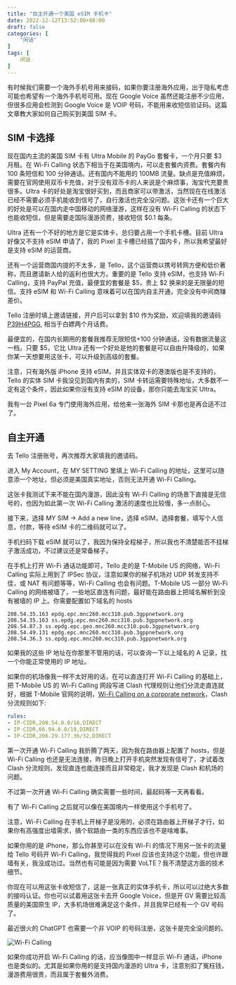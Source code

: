```yaml
---
title: "自主开通一个美国 eSIM 手机卡"
date: 2022-12-12T13:52:00+08:00
draft: false
categories: [
    "闲话"
]
tags: [
    闲话
]
---
```


有时候我们需要一个海外手机号用来接码，如果你要注册海外应用，出于隐私考虑可能也希望有一个海外手机号可用。现在 Google Voice 虽然还能注册不少应用，但很多应用会检测到 Google Voice 是 VOIP 号码，不能用来收短信验证码。这篇文章教大家如何自己购买到美国 SIM 卡。

## SIM 卡选择

现在国内主流的美国 SIM 卡有 Ultra Mobile 的 PayGo 套餐卡，一个月只要 $3 月租。在 Wi-Fi Calling 状态下相当于在美国境内，可以走套餐内资费。套餐内有 100 条短信和 100 分钟通话。还有国内不能用的 100MB 流量。缺点是充值麻烦，需要在官网使用双币卡充值，对于没有双币卡的人来说是个麻烦事，淘宝代充要贵很多。Ultra 卡的好处是淘宝很好买到，而且商家可以带激活，当然现在在线激活已经不需要必须手机能收到信号了，自行激活也完全没问题。这张卡还有一个巨大的好处是可以在国内走中国移动的网络漫游，这样在没有 Wi-Fi Calling 的状态下也能收短信，但是需要走国际漫游资费，接收短信 $0.1 每条。

Ultra 还有一个不好的地方是它是实体卡，总归要占用一个手机卡槽。目前 Ultra 好像又不支持 eSIM 申请了，我的 Pixel 主卡槽已经插了国内卡，所以我希望最好是支持 eSIM 的运营商。

还有一个运营商国内提的不太多，是 Tello，这个运营商以携号转网方便和低价著称，而且邀请新人给的返利也很大方。重要的是 Tello 支持 eSIM，也支持 Wi-Fi Calling，支持 PayPal 充值，最便宜的套餐是 $5，贵上 $2 换来的是无限量的短信。支持 eSIM 和 Wi-Fi Calling 意味着可以在国内自主开通，完全没有中间商赚差价。

Tello 注册时填上邀请链接，开户后可以拿到 $10 作为奖励，欢迎填我的邀请码 [P39H4PGG](https://tello.com/account/register?_referral=P39H4PGG), 相当于白嫖两个月话费。

最便宜的，在国内长期用的套餐我推荐无限短信+100 分钟通话，没有数据流量这一档，只要 $5，它比 Ultra 还有一个好处是他的套餐是可以自由升降级的，如果你某一天想要用这张卡，可以升级到高级的套餐。

注意，只有海外版 iPhone 支持 eSIM，并且实体双卡的港澳版也是不支持的，Tello 的实体 SIM 卡我没见到国内有卖的，SIM 卡转运需要特殊地址，大多数不一定有这个条件，因此如果你没有支持 eSIM 的设备，那你只能去淘宝买 Ultra。

我有一台 Pixel 6a 专门使用海外应用，给他来一张海外 SIM 卡那也是再合适不过了。

## 自主开通

去 Tello 注册账号，再次推荐大家填我的邀请码。

进入 My Account，在 MY SETTING 里填上 Wi-Fi Calling 的地址，这里可以随意添一个地址，但必须是美国真实地址，否则无法开通 Wi-Fi Calling。

这张卡我测试下来不能在国内漫游，因此没有 Wi-Fi Calling 的场景下直接是无信号的，也因为如此第一次 Wi-Fi Calling 激活的速度也比较慢，多一点耐心。

接下来，选择 MY SIM -> Add a new line，选择 eSIM，选择套餐，填写个人信息，付款，等待 eSIM 卡的二维码就可以了。

手机扫码下载 eSIM 就可以了，我因为保持全程梯子，所以我也不清楚能否不挂梯子激活成功，不过建议还是常备梯子。

在手机上打开 Wi-Fi 通话功能即可，Tello 走的是 T-Mobile US 的网络，Wi-Fi Calling 实际上用到了 IPSec 协议，注意如果你的梯子机场对 UDP 转发支持不佳，或 NAT 有问题等等，Wi-Fi Calling 也会有问题。T-Mobile US 一部分 Wi-Fi Calling 的网络被墙了，一些地区直连有问题，最好能在路由器上把域名解析到没有被墙的 IP 上。你需要配置如下域名的 hosts

```text
208.54.35.163 epdg.epc.mnc260.mcc310.pub.3gppnetwork.org
208.54.35.163 ss.epdg.epc.mnc260.mcc310.pub.3gppnetwork.org
208.54.87.3 ss.epdg.epc.geo.mnc260.mcc310.pub.3gppnetwork.org
208.54.49.131 epdg.epc.mnc260.mcc310.pub.3gppnetwork.org
208.54.36.3 ss.epdg.epc.mnc260.mcc310.pub.3gppnetwork.org
```

如果我的这些 IP 地址在你那里不管用的话，可以查询一下以上域名的 A 记录，找一个你能正常使用的 IP 地址。

如果你的机场像我一样不太好用的话，在可以直连打开 Wi-Fi Calling 的基础上，把 T-Mobile US 的 Wi-Fi Calling 网段写进 Clash 代理规则让他们分流走直连就好，根据 T-Mobile 官网的说明，[Wi-Fi Calling on a corporate network](https://www.t-mobile.com/support/coverage/wi-fi-calling-on-a-corporate-network)，Clash 分流规则如下:

```yaml
rules:
- IP-CIDR,208.54.0.0/16,DIRECT
- IP-CIDR,66.94.0.0/19,DIRECT
- IP-CIDR,206.29.177.36/32,DIRECT
```

第一次开通 Wi-Fi Calling 我折腾了两天，因为我在路由器上配置了 hosts，但是 Wi-Fi Calling 也还是无法连接，昨日晚上打开手机突然发现有信号了，才试着改 Clash 分流规则，发现直连也能连接而且非常稳定，我才发现是 Clash 和机场的问题。

不过第一次开通 Wi-Fi Calling 确实需要一些时间，最起码等一天再看看。

有了 Wi-Fi Calling 之后就可以像在美国境内一样使用这个手机号了。

注意，Wi-Fi Calling 在手机上开梯子是没用的，必须在路由器上开梯子才行，如果你有高强度出墙需求，搞个软路由一类的东西应该也不是啥难事。

如果你用的是 iPhone，那么你甚至可以在没有 Wi-Fi 的情况下用另一张卡的流量给 Tello 号码开 Wi-Fi Calling，我觉得我的 Pixel 应该也支持这个功能，但也许跟墙有关，我没成功过。当然也有可能是因为需要 VoLTE？我不清楚这方面的技术细节。

你现在可以用这张卡收短信了，这是一张真正的实体手机卡，所以可以过绝大多数的接吗认证。你也可以试着用这张卡去开 Google Voice，但是开 GV 需要比较高质量的美国原生 IP，大多机场很难满足这个条件，并且我早已经有一个 GV 号码了。

最近很火的 ChatGPT 也需要一个非 VOIP 的号码注册，这张卡是完全没问题的。

![Wi-Fi Calling](/images/other/4780045a75f405da591a6341b6f22bf758a52acccd46c1b62b7bb6f6dd743325.png)  

如果你成功开启 Wi-Fi Calling 的话，应当像图中一样显示 Wi-Fi 通话，iPhone 也是类似的。尤其是如果你用的是支持国内漫游的 Ultra 卡，注意别扣了冤枉钱，漫游费用很贵，而且属于套餐外消费。
